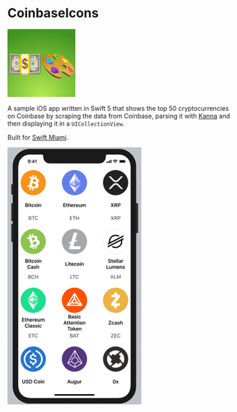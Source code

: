 # CoinbaseIcons
![](https://github.com/paulofierro/CoinbaseIcons/blob/master/Assets/icon_76pt%402x.png)

A sample iOS app written in Swift 5 that shows the top 50 cryptocurrencies on Coinbase by scraping the data from Coinbase, parsing it with [Kanna](https://github.com/tid-kijyun/Kanna) and then displaying it in a `UICollectionView`.

Built for [Swift Miami](https://www.meetup.com/Swift-Miami/events/258909804/).

<img src="https://github.com/paulofierro/CoinbaseIcons/blob/master/Assets/screenshot.png" width="300">
